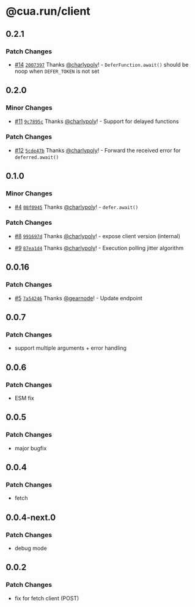 # @cua.run/client

## 0.2.1

### Patch Changes

- [#14](https://github.com/defer-run/defer.client/pull/14) [`2007397`](https://github.com/defer-run/defer.client/commit/200739753643c5bc6a3946f8040c4a16c8fa3052) Thanks [@charlypoly](https://github.com/charlypoly)! - `DeferFunction.await()` should be noop when `DEFER_TOKEN` is not set

## 0.2.0

### Minor Changes

- [#11](https://github.com/defer-run/defer.client/pull/11) [`9c7895c`](https://github.com/defer-run/defer.client/commit/9c7895c46a764ece759f01cdb0ab9a4ed4fa05ee) Thanks [@charlypoly](https://github.com/charlypoly)! - Support for delayed functions

### Patch Changes

- [#12](https://github.com/defer-run/defer.client/pull/12) [`5cde47b`](https://github.com/defer-run/defer.client/commit/5cde47b6901544a90d66d654c24b9ac506bb87b1) Thanks [@charlypoly](https://github.com/charlypoly)! - Forward the received error for `deferred.await()`

## 0.1.0

### Minor Changes

- [#4](https://github.com/defer-run/defer.client/pull/4) [`08f0945`](https://github.com/defer-run/defer.client/commit/08f09459d0b4815b3540d8303c3877b75f6e7d69) Thanks [@charlypoly](https://github.com/charlypoly)! - `defer.await()`

### Patch Changes

- [#8](https://github.com/defer-run/defer.client/pull/8) [`991697d`](https://github.com/defer-run/defer.client/commit/991697da3c5dc27ab4f91f3f321add4de4eec161) Thanks [@charlypoly](https://github.com/charlypoly)! - expose client version (internal)

* [#9](https://github.com/defer-run/defer.client/pull/9) [`87ea1d4`](https://github.com/defer-run/defer.client/commit/87ea1d4de38498ac174a45b5786240798979229c) Thanks [@charlypoly](https://github.com/charlypoly)! - Execution polling jitter algorithm

## 0.0.16

### Patch Changes

- [#5](https://github.com/defer-run/defer.client/pull/5) [`7a54246`](https://github.com/defer-run/defer.client/commit/7a5424696aa340e4f5b24ae9b5cb504b09a826dc) Thanks [@gearnode](https://github.com/gearnode)! - Update endpoint

## 0.0.7

### Patch Changes

- support multiple arguments + error handling

## 0.0.6

### Patch Changes

- ESM fix

## 0.0.5

### Patch Changes

- major bugfix

## 0.0.4

### Patch Changes

- fetch

## 0.0.4-next.0

### Patch Changes

- debug mode

## 0.0.2

### Patch Changes

- fix for fetch client (POST)
